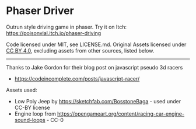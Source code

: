 # Phaser Driver

Outrun style driving game in phaser. Try it on Itch: https://poisonvial.itch.io/phaser-driving

Code licensed under MIT, see LICENSE.md.
Original Assets licensed under [CC BY 4.0](https://creativecommons.org/licenses/by/4.0/), excluding assets from other sources, listed below.

---

Thanks to Jake Gordon for their blog post on javascript pseudo 3d racers
* https://codeincomplete.com/posts/javascript-racer/

Assets used:
* Low Poly Jeep by https://sketchfab.com/BosstoneBaga - used under CC-BY license
* Engine loop from https://opengameart.org/content/racing-car-engine-sound-loops - CC-0
